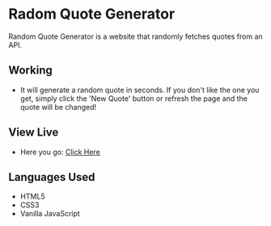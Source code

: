 # Radom Quote Generator
Random Quote Generator is a website that randomly fetches quotes from an API.
## Working
- It will generate a random quote in seconds. If you don't like the one you get, simply click the 'New Quote' button or refresh the page and the quote will be changed!
## View Live
- Here you go: [Click Here](https://izharali246.github.io/Random-Quote-Generator)

## Languages Used
- HTML5
- CSS3
- Vanilla JavaScript
